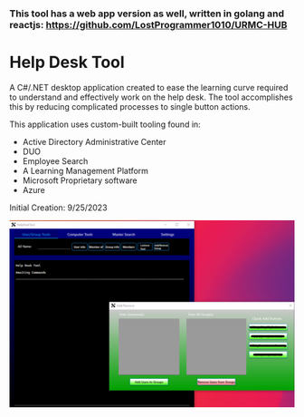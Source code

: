 ### This tool has a web app version as well, written in golang and reactjs: https://github.com/LostProgrammer1010/URMC-HUB

# Help Desk Tool
A C#/.NET desktop application created to ease the learning curve required to understand and effectively work on the help desk.
The tool accomplishes this by reducing complicated processes to single button actions.

This application uses custom-built tooling found in: 
* Active Directory Administrative Center
* DUO
* Employee Search
* A Learning Management Platform
* Microsoft Proprietary software
* Azure

Initial Creation: 9/25/2023

<img src="app.png"/>
